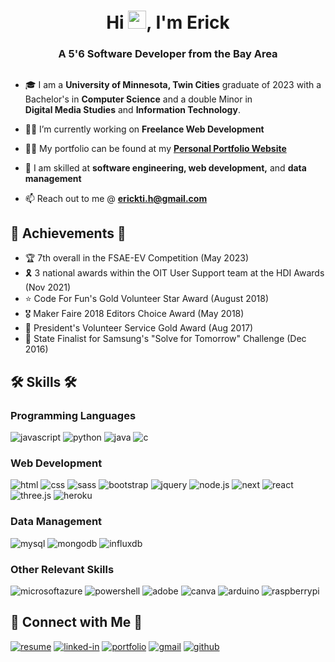<h1 align="center">Hi <img src="https://media.giphy.com/media/hvRJCLFzcasrR4ia7z/giphy.gif" width="29px" height="29px">, I'm Erick</h1>
<h3 align="center">A 5'6 Software Developer from the Bay Area</h3>

##

- 🎓 I am a **University of Minnesota, Twin Cities** graduate of 2023 with a Bachelor's in **Computer Science** and a double Minor in <br>
     **Digital Media Studies** and **Information Technology**.
  
- ✍🏼 I’m currently working on **Freelance Web Development**

- 👨‍💻 My portfolio can be found at my [**Personal Portfolio Website**](http://erickti.42web.io)

- 🧠 I am skilled at **software engineering, web development,** and **data management**

- 📫 Reach out to me @ **erickti.h@gmail.com**

## 🏅 Achievements 🏅

-   🏆 7th overall in the FSAE-EV Competition (May 2023)
-   🎗 3 national awards within the OIT User Support team at the HDI Awards (Nov 2021)
-   ⭐ Code For Fun's Gold Volunteer Star Award (August 2018)
-   🎖 Maker Faire 2018 Editors Choice Award (May 2018)                                                                                                      
-   🥇 President's Volunteer Service Gold Award (Aug 2017)                                                                                                                                    
-   📱 State Finalist for Samsung's "Solve for Tomorrow" Challenge (Dec 2016)

## 🛠️ Skills 🛠️

### Programming Languages

![javascript](https://img.shields.io/badge/JavaScript-323330?style=for-the-badge&logo=javascript&logoColor=F7DF1E)
![python](https://img.shields.io/badge/Python-3776AB?style=for-the-badge&logo=python&logoColor=white)
![java](https://img.shields.io/badge/Java-ED8B00?style=for-the-badge&logo=openjdk&logoColor=white)
![c](https://img.shields.io/badge/C-00599C?style=for-the-badge&logo=c&logoColor=white)


### Web Development

![html](https://img.shields.io/badge/HTML5-E34F26?style=for-the-badge&logo=html5&logoColor=white)
![css](https://img.shields.io/badge/CSS3-1572B6?style=for-the-badge&logo=css3&logoColor=white)
![sass](https://img.shields.io/badge/SASS-CC6699?style=for-the-badge&logo=sass&logoColor=white)
![bootstrap](https://img.shields.io/badge/Bootstrap-563D7C?style=for-the-badge&logo=bootstrap&logoColor=white)
![jquery](https://img.shields.io/badge/jQuery-0769AD?style=for-the-badge&logo=jquery&logoColor=white)
![node.js](https://img.shields.io/badge/Node.js-43853D?style=for-the-badge&logo=node.js&logoColor=white)
![next](https://img.shields.io/badge/Next-000000?style=for-the-badge&logo=nextdotjs&logoColor=FFFFFF)
![react](https://img.shields.io/badge/React-20232A?style=for-the-badge&logo=react&logoColor=61DAFB)
![three.js](https://img.shields.io/badge/Three.js-000000?style=for-the-badge&logo=three.js&logoColor=white)
![heroku](https://img.shields.io/badge/Heroku-430098?style=for-the-badge&logo=heroku&logoColor=white)

### Data Management
![mysql](https://img.shields.io/badge/MySQL-00000F?style=for-the-badge&logo=mysql&logoColor=white)
![mongodb](https://img.shields.io/badge/MongoDB-4EA94B?style=for-the-badge&logo=mongodb&logoColor=white)
![influxdb](https://img.shields.io/badge/InfluxDB-22ADF6?style=for-the-badge&logo=InfluxDB&logoColor=white)

### Other Relevant Skills
![microsoftazure](https://img.shields.io/badge/Microsoft_Azure-0089D6?style=for-the-badge&logo=microsoft-azure&logoColor=white)
![powershell](https://img.shields.io/badge/Powershell-2CA5E0?style=for-the-badge&logo=powershell&logoColor=white)
![adobe](https://img.shields.io/badge/Adobe%20Creative%20Cloud-DA1F26?style=for-the-badge&logo=Adobe%20Creative%20Cloud&logoColor=white)
![canva](https://img.shields.io/badge/canva-00C4CC?style=for-the-badge&logo=canva&logoColor=white)
![arduino](https://img.shields.io/badge/Arduino-00979D?style=for-the-badge&logo=Arduino&logoColor=white)
![raspberrypi](https://img.shields.io/badge/Raspberry%20Pi-A22846?style=for-the-badge&logo=Raspberry%20Pi&logoColor=white)

## 🤝 Connect with Me 🤝 

[![resume](https://img.shields.io/badge/Resume-4285F4?style=for-the-badge&logo=read-the-docs&logoColor=white)](https://docs.google.com/document/d/1ULYz6n3yxeIXw3MeU8jHv8-3iM1vqCYTWBEkTJksWl0/edit?usp=sharing)
[![linked-in](https://img.shields.io/badge/Linked_In-0077B5?style=for-the-badge&logo=LinkedIn&logoColor=white)](https://www.linkedin.com/in/erick-ti)
[![portfolio](https://img.shields.io/badge/Portfolio-5340ff?style=for-the-badge&logo=Google-chrome&logoColor=white)](http://www.erickti.42web.io)
[![gmail](https://img.shields.io/badge/Gmail-D14836?style=for-the-badge&logo=Gmail&logoColor=white)](mailto:erickti.h@gmail.com)
[![github](https://img.shields.io/badge/GitHub-000000?style=for-the-badge&logo=GitHub&logoColor=white)](https://github.com/erick-ti)
